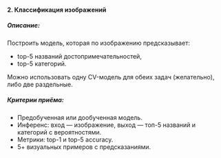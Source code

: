 #### 2. Классификация изображений

##### Описание:
Построить модель, которая по изображению предсказывает:
- top-5 названий достопримечательностей,
- top-5 категорий.

Можно использовать одну CV-модель для обеих задач (желательно), либо две раздельные.

##### Критерии приёма:
- Предобученная или дообученная модель.
- Инференс: вход — изображение, выход — топ-5 названий и категорий с вероятностями.
- Метрики: top-1 и top-5 accuracy.
- 5+ визуальных примеров с предсказаниями.
